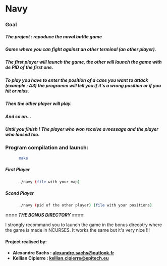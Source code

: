 # Navy

### Goal
##### The project : repoduce the naval battle game
##### Game where you can fight against an other terminal (an other player).

##### The first player will launch the game, the other will launch the game with de PID of the first one. 
##### To play you have to enter the position of a case you want to attack (example : A3) the programm will tell you if it's a wrong position or if you hit or miss.

##### Then the other player will play.
##### And so on...

##### Until you finish ! The player who won receive a message and the player who loosed too.


### Program compilation and launch:
  ```sh
        make
```
##### First Player
  ```sh
        ./navy (file with your map)
```
##### Scond Player
  ```sh
        ./navy (pid of the other player) (file with your positions)
```

***==== THE BONUS DIRECTORY ====***

I strongly recommand you to launch the game in the bonus direcotry where the game is made in NCURSES.
It works the same but it's very nice !!!

#### Project realised by:
- **Alexandre Sachs : [alexandre.sachs@outlook.fr](https://github.com/SachsA)**
- **Kellian Cipierre : [kellian.cipierre@epitech.eu](https://github.com/K6PIR)**
